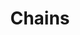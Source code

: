 ---
title: Chains
date: 
draft: false

# descripcion
description : Ovalo con cadenas

materials: Plata 925

color: Plateado

dimensions: 5,7cm

code: 01-01-0035

type: "Aros"

categories: []

# Images
# first image will be shown in the product page
images:
  # - image: "images/path_to_image"
  # La ubicacion de las imagenes es imagenes/Aros/Aros.Colgantes/01-01-0035-chains
  - image: "./images/aros/colgantes/01-01-0035-ovalo-con-cadenas_a.jpeg"
  - image: "./images/aros/colgantes/01-01-0035-ovalo-con-cadenas_b.jpeg"
---
